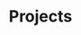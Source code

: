 ---
title: "Projects"
layout: categories
permalink: /projects/
author_profile: true
header:
  overlay_image: /assets/images/back.png
  overlay_filter: 0.5
taxonomy: Project
entries_layout: list

---